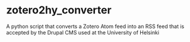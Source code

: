 # zotero2hy_converter
A python script that converts a Zotero Atom feed into an RSS feed that is accepted by the Drupal CMS used at the University of Helsinki
